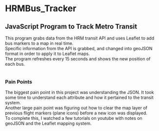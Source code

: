 # HRMBus_Tracker
<h2>JavaScript Program to Track Metro Transit</h2>
This program grabs data from the HRM transit API and uses Leaflet to add bus markers to a map in real time. </br>
Specific information from the API is grabbed, and changed into geoJSON format in order to apply it to Leaflet maps. </br>
The program refreshes every 15 seconds and shows the new position of each bus. </br>
</br>
<h3>Pain Points</h3>
<p> The biggest pain point in this project was understanding the JSON. It took some time to understand each attribute and how it pertained to the transit system.</br>
Another large pain point was figuring out how to clear the map layer of previous flight markers (plane icons) before a new icon was displayed.</br>
To complete this, I watched a few tutorials on youtube with notes on geoJSON and the Leaflet mapping system. </p>
